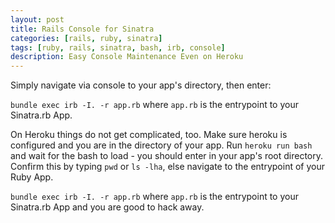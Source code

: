 ```yaml
---
layout: post
title: Rails Console for Sinatra
categories: [rails, ruby, sinatra]
tags: [ruby, rails, sinatra, bash, irb, console]
description: Easy Console Maintenance Even on Heroku
---
```


Simply navigate via console to your app's directory, then enter:

`bundle exec irb -I. -r app.rb` where `app.rb` is the entrypoint to your Sinatra.rb App.

On Heroku things do not get complicated, too. Make sure heroku is configured and you are in the directory of your app. Run `heroku run bash` and wait for the bash to load - you should enter in your app's root directory. Confirm this by typing `pwd` or `ls -lha`, else navigate to the entrypoint of your Ruby App.

`bundle exec irb -I. -r app.rb` where `app.rb` is the entrypoint to your Sinatra.rb App and you are good to hack away.